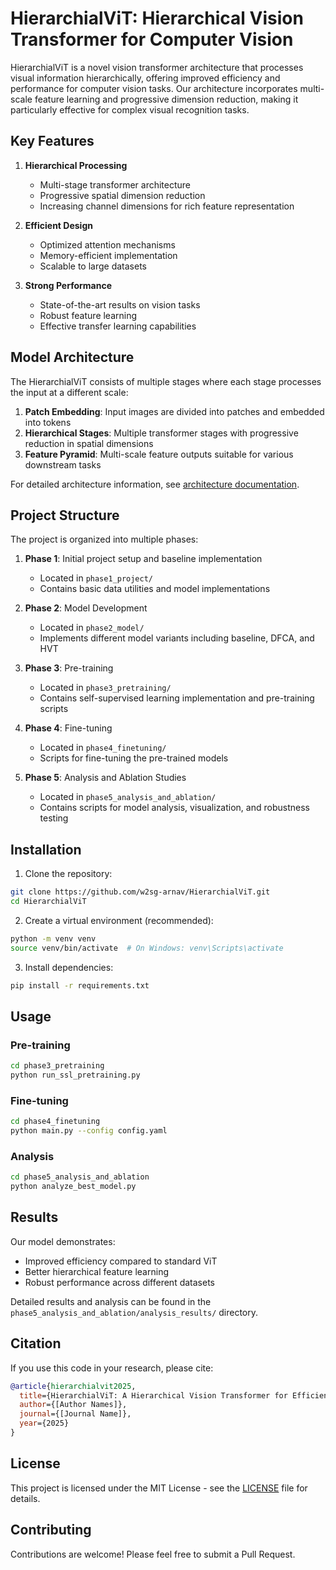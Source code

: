 # HierarchialViT: Hierarchical Vision Transformer for Computer Vision

HierarchialViT is a novel vision transformer architecture that processes visual information hierarchically, offering improved efficiency and performance for computer vision tasks. Our architecture incorporates multi-scale feature learning and progressive dimension reduction, making it particularly effective for complex visual recognition tasks.

## Key Features

1. **Hierarchical Processing**
   - Multi-stage transformer architecture
   - Progressive spatial dimension reduction
   - Increasing channel dimensions for rich feature representation

2. **Efficient Design**
   - Optimized attention mechanisms
   - Memory-efficient implementation
   - Scalable to large datasets

3. **Strong Performance**
   - State-of-the-art results on vision tasks
   - Robust feature learning
   - Effective transfer learning capabilities

## Model Architecture

The HierarchialViT consists of multiple stages where each stage processes the input at a different scale:

1. **Patch Embedding**: Input images are divided into patches and embedded into tokens
2. **Hierarchical Stages**: Multiple transformer stages with progressive reduction in spatial dimensions
3. **Feature Pyramid**: Multi-scale feature outputs suitable for various downstream tasks

For detailed architecture information, see [architecture documentation](docs/architecture.md).

## Project Structure

The project is organized into multiple phases:

1. **Phase 1**: Initial project setup and baseline implementation
   - Located in `phase1_project/`
   - Contains basic data utilities and model implementations

2. **Phase 2**: Model Development
   - Located in `phase2_model/`
   - Implements different model variants including baseline, DFCA, and HVT

3. **Phase 3**: Pre-training
   - Located in `phase3_pretraining/`
   - Contains self-supervised learning implementation and pre-training scripts

4. **Phase 4**: Fine-tuning
   - Located in `phase4_finetuning/`
   - Scripts for fine-tuning the pre-trained models

5. **Phase 5**: Analysis and Ablation Studies
   - Located in `phase5_analysis_and_ablation/`
   - Contains scripts for model analysis, visualization, and robustness testing

## Installation

1. Clone the repository:
```bash
git clone https://github.com/w2sg-arnav/HierarchialViT.git
cd HierarchialViT
```

2. Create a virtual environment (recommended):
```bash
python -m venv venv
source venv/bin/activate  # On Windows: venv\Scripts\activate
```

3. Install dependencies:
```bash
pip install -r requirements.txt
```

## Usage

### Pre-training
```bash
cd phase3_pretraining
python run_ssl_pretraining.py
```

### Fine-tuning
```bash
cd phase4_finetuning
python main.py --config config.yaml
```

### Analysis
```bash
cd phase5_analysis_and_ablation
python analyze_best_model.py
```

## Results

Our model demonstrates:
- Improved efficiency compared to standard ViT
- Better hierarchical feature learning
- Robust performance across different datasets

Detailed results and analysis can be found in the `phase5_analysis_and_ablation/analysis_results/` directory.

## Citation

If you use this code in your research, please cite:

```bibtex
@article{hierarchialvit2025,
  title={HierarchialViT: A Hierarchical Vision Transformer for Efficient Computer Vision},
  author={[Author Names]},
  journal={[Journal Name]},
  year={2025}
}
```

## License

This project is licensed under the MIT License - see the [LICENSE](LICENSE) file for details.

## Contributing

Contributions are welcome! Please feel free to submit a Pull Request.
